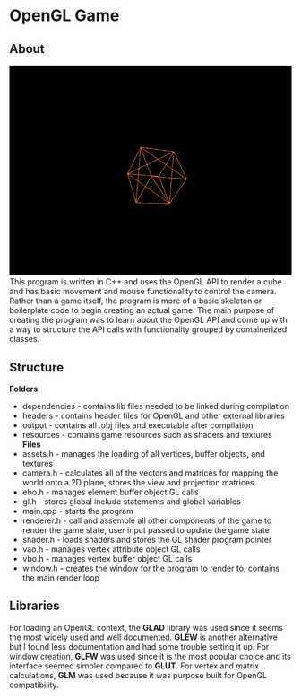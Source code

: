 # OpenGL Game
## About
![Cube Demo](./.images/Cube.PNG) \
This program is written in C++ and uses the OpenGL API to render a cube and has basic movement and mouse functionality to control the camera.
Rather than a game itself, the program is more of a basic skeleton or boilerplate code to begin creating an actual game.
The main purpose of creating the program was to learn about the OpenGL API and come up with a way to structure the API calls with functionality grouped by containerized classes.
## Structure 
**Folders**
- dependencies - contains lib files needed to be linked during compilation
- headers - contains header files for OpenGL and other external libraries
- output - contains all .obj files and executable after compilation
- resources - contains game resources such as shaders and textures
**Files**
- assets.h - manages the loading of all vertices, buffer objects, and textures
- camera.h - calculates all of the vectors and matrices for mapping the world onto a 2D plane, stores the view and projection matrices
- ebo.h - manages element buffer object GL calls
- gl.h - stores global include statements and global variables
- main.cpp - starts the program
- renderer.h - call and assemble all other components of the game to render the game state, user input passed to update the game state
- shader.h - loads shaders and stores the GL shader program pointer
- vao.h - manages vertex attribute object GL calls
- vbo.h - manages vertex buffer object GL calls
- window.h - creates the window for the program to render to, contains the main render loop
## Libraries
For loading an OpenGL context, the **GLAD** library was used since it seems the most widely used and well documented. **GLEW** is another alternative but I found less documentation and had some trouble setting it up. For window creation, **GLFW** was used since it is the most popular choice and its interface seemed simpler compared to **GLUT**. For vertex and matrix calculations, **GLM** was used because it was purpose built for OpenGL compatibility.
